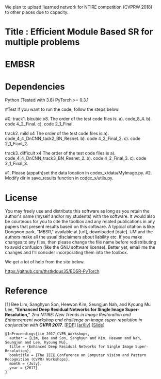 We plan to upload 'learned network for NTIRE competition (CVPRW 2018)' to other places due to capacity.
# Title : Efficient Module Based SR for multiple problems 
# EMBSR
# Dependencies
Python (Tested with 3.6)
PyTorch >= 0.3.1

#Test
If you want to run the code, follow the steps below.

#0.
track1. bicubic x8.
The order of the test code files is.
a). code_8_4.
b). code 4_2_Final.
c). code 2_1_Final.

track2. mild x4
The order of the test code files is
a). code_4_4_DnCNN_tack2_BN_Resnet.
b). code 4_2_Final_2.
c). code 2_1_Fianl_2.

track3. difficult x4
The order of the test code files is
a). code_4_4_DnCNN_track3_BN_Resnet_2.
b). code 4_2_Final_3.
c). code 2_1_Final_3.

#1. Please (appath)set the data location in codex_x/data/MyImage.py.
#2. Modify dir in save_results function in codex_x/utils.py.



# License
You may freely use and distribute this software as long as you retain the author's name (myself and/or my students) with the software.
It would also be courteous for you to cite the toolbox and any related publications in any papers that present results based on this software. A typical citation is like: Dongwon park, "MBSR," available at [url], downloaded [date].
UM and the authors make all the usual disclaimers about liability etc.
If you make changes to any files, then please change the file name before redistributing to avoid confusion (like the GNU software license). Better yet, email me the changes and I'll consider incorporating them into the toolbox.


We get a lot of help from the site below.

https://github.com/thstkdgus35/EDSR-PyTorch
# Reference
[1] Bee Lim, Sanghyun Son, Heewon Kim, Seungjun Nah, and Kyoung Mu Lee, **"Enhanced Deep Residual Networks for Single Image Super-Resolution,"** <i>2nd NTIRE: New Trends in Image Restoration and Enhancement workshop and challenge on image super-resolution in conjunction with **CVPR 2017**. </i> [[PDF](http://openaccess.thecvf.com/content_cvpr_2017_workshops/w12/papers/Lim_Enhanced_Deep_Residual_CVPR_2017_paper.pdf)] [[arXiv](https://arxiv.org/abs/1707.02921)] [[Slide](https://cv.snu.ac.kr/research/EDSR/Presentation_v3(release).pptx)]
```
@InProceedings{Lim_2017_CVPR_Workshops,
  author = {Lim, Bee and Son, Sanghyun and Kim, Heewon and Nah, Seungjun and Lee, Kyoung Mu},
  title = {Enhanced Deep Residual Networks for Single Image Super-Resolution},
  booktitle = {The IEEE Conference on Computer Vision and Pattern Recognition (CVPR) Workshops},
  month = {July},
  year = {2017}
}
